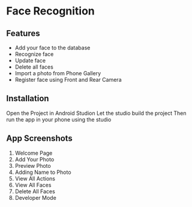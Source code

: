 # Face Recognition
## Features

- Add your face to the database
- Recognize face
- Update face
- Delete all faces
- Import a photo from Phone Gallery
- Register face using Front and Rear Camera

## Installation

Open the Project in Android Studion
Let the studio build the project
Then run the app in your phone using the studio

## App Screenshots

1. Welcome Page
2. Add Your Photo
3. Preview Photo
4. Adding Name to Photo
5. View All Actions
6. View All Faces
7. Delete All Faces
8. Developer Mode